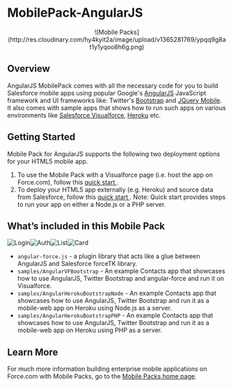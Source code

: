 # MobilePack-AngularJS
<p align="center"/>
![Mobile Packs](http://res.cloudinary.com/hy4kyit2a/image/upload/v1365281769/ypqq9g8at1y1yqoo8h6g.png)

## Overview
AngularJS MobilePack comes with all the necessary code for you to build Salesforce mobile apps using popular Google's <a href="angularjs.org" target="_blank">AngularJS</a> JavaScript framework and UI frameworks like: Twitter's <a href="http://twitter.github.io/bootstrap/" target="_blank"> Bootstrap</a> and <a href="http://jquerymobile.com/" target="_blank">JQuery Mobile</a>. It also comes with sample apps that shows how to run such apps on various environments like <a href="http://wiki.developerforce.com/page/User_Interface" target="_blank">Salesforce Visualforce</a>, <a href="https://www.heroku.com/" target="_blank">Heroku</a> etc.

 
## Getting Started
Mobile Pack for AngularJS supports the following two deployment options for your HTML5 mobile app. 

1. To use the Mobile Pack with a Visualforce page (i.e. host the app on Force.com), follow this <a href="http://events.developerforce.com/mobile/getting-started/html5#angularjs" target="_blank">quick start </a>.
2. To deploy your HTML5 app externally (e.g. Heroku) and source data from Salesforce, follow this <a href="http://events.developerforce.com/mobile/getting-started/html5#angularjs-heroku" target="_blank"> quick start </a>. Note: Quick start provides steps to run your app on either a Node.js or a PHP server.

 
## What’s included in this Mobile Pack


![Login](http://res.cloudinary.com/hy4kyit2a/image/upload/w_300,c_limit/v1365305806/i6go8y3vzautscbv7frz.png)![Auth](http://res.cloudinary.com/hy4kyit2a/image/upload/w_300,c_limit/v1365305743/vbtheqtiecckcyytcxii.png)![List](http://res.cloudinary.com/hy4kyit2a/image/upload/w_300,c_limit/v1365305677/jjfrntoi3k2m6wditcfx.png)![Card](http://res.cloudinary.com/hy4kyit2a/image/upload/w_300,c_limit/v1365305703/juwtk1wywhb2n6dlifwd.png)


* `angular-force.js` - a plugin library that acts like a glue between AngularJS and Salesforce forceTK library.
* `samples/AngularVFBootstrap` - An example Contacts app that showcases how to use AngularJS, Twitter Bootstrap and angular-force and run it on Visualforce.
* `samples/AngularHerokuBootstrapNode` -  An example Contacts app that showcases how to use AngularJS, Twitter Bootstrap and run it as a mobile-web app on Heroku using Node.js as a server.
* `samples/AngularHerokuBootstrapPHP` -  An example Contacts app that showcases how to use AngularJS, Twitter Bootstrap and run it as a mobile-web app on Heroku using PHP as a server.


## Learn More

For much more information building enterprise mobile applications on Force.com with Mobile Packs, go to the [Mobile Packs home page](https://events.developerforce.com/mobile/services/mobile-packs).